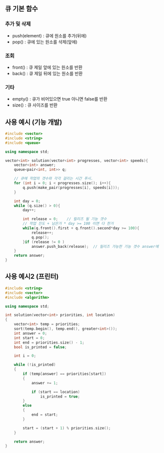 ## 큐 기본 함수
### 추가 및 삭제
<ul>
    <li> push(element) : 큐에 원소를 추가(뒤에)
    <li> pop() : 큐에 있는 원소를 삭제(앞에)
</ul>

### 조회
<ul>
    <li>front() : 큐 제일 앞에 있는 원소를 반환
    <li>back() : 큐 제일 뒤에 있는 원소를 반환
</ul>

### 기타
<ul>
    <li>empty() : 큐가 비어있으면 true 아니면 false를 반환
    <li>size() : 큐 사이즈를 반환
</ul>

## 사용 예시 (기능 개발)
~~~cpp
#include <vector>
#include <string>
#include <queue>

using namespace std;

vector<int> solution(vector<int> progresses, vector<int> speeds){
    vector<int> answer;
    queue<pair<int, int>> q;

    // 큐에 작업의 갯수와 각각 걸리는 시간 푸시.
    for (int i = 0; i < progresses.size(); i++){
        q.push(make_pair(progresses[i], speeds[i]));
    }

    int day = 0;
    while (q.size() > 0){
        day++;

        int release = 0;    // 릴리즈 될 기능 갯수
        // 작업 진도 + 남은거 * day >= 100 이면 다 한거
        while(q.front().first + q.front().second*day >= 100){
            release++;
            q.pop();
        }if (release != 0 )
            answer.push_back(release);  // 릴리즈 가능한 기능 갯수 answer에 푸시.
    }
    return answer;
}

~~~

## 사용 예시2 (프린터)
~~~cpp
#include <string>
#include <vector>
#include <algorithm>

using namespace std;

int solution(vector<int> priorities, int location) 
{
    vector<int> temp = priorities;
    sort(temp.begin(), temp.end(), greater<int>());
    int answer = 0;
    int start = 0;
    int end = priorities.size() - 1;
    bool is_printed = false;

    int i = 0;

    while (!is_printed)
    {
        if (temp[answer] == priorities[start])
        {
            answer += 1;

            if (start == location)
                is_printed = true;
        }
        else
        {
            end = start;
        }

        start = (start + 1) % priorities.size();
    }

    return answer;
}
~~~